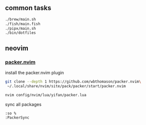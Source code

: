 ## common tasks

```sh
./brew/main.sh
./fish/main.fish
./pipx/main.sh
./bin/dotfiles
```

## neovim

### [packer.nvim](https://github.com/wbthomason/packer.nvim)

install the packer.nvim plugin

```sh
git clone --depth 1 https://github.com/wbthomason/packer.nvim\
 ~/.local/share/nvim/site/pack/packer/start/packer.nvim
```

```sh
nvim config/nvim/lua/yifan/packer.lua
```

sync all packages

```vim
:so %
:PackerSync
```

